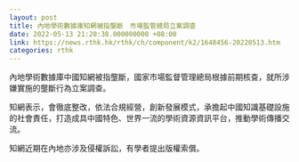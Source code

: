```yaml
---
layout: post
title: 內地學術數據庫知網被指壟斷　市場監管總局立案調查
date: 2022-05-13 21:20:38.000000000 +08:00
link: https://news.rthk.hk/rthk/ch/component/k2/1648456-20220513.htm
categories: rthk
---
```


內地學術數據庫中國知網被指壟斷，國家市場監督管理總局根據前期核查，就所涉嫌實施的壟斷行為立案調查。

知網表示，會徹底整改，依法合規經營，創新發展模式，承擔起中國知識基礎設施的社會責任，打造成具中國特色、世界一流的學術資源資訊平台，推動學術傳播交流。

知網近期在內地亦涉及侵權訴訟，有學者提出版權索償。

